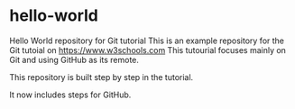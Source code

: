 # hello-world
Hello World repository for Git tutorial
This is an example repository for the Git tutoial on https://www.w3schools.com
This tutourial focuses mainly on Git and using GitHub as its remote.

This repository is built step by step in the tutorial.

It now includes steps for GitHub.
